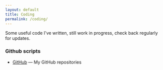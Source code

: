 ```yaml
---
layout: default
title: Coding
permalink: /coding/
---
```


Some useful code I've written, still work in progress, check back regularly for updates.

### Github scripts

* [GitHub](https://github.com/qrzn) &mdash; My GitHub repositories